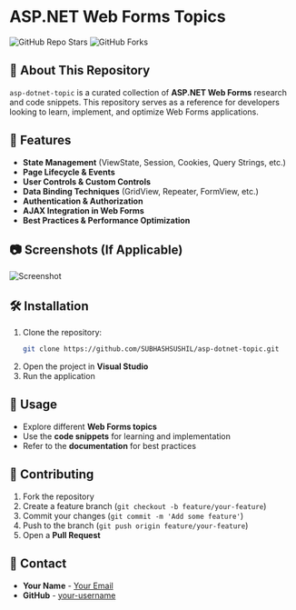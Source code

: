 # ASP.NET Web Forms Topics

![GitHub Repo Stars](https://img.shields.io/github/stars/SUBHASHSUSHIL/asp-dotnet-topic?style=social)
![GitHub Forks](https://img.shields.io/github/forks/SUBHASHSUSHIL/asp-dotnet-topic?style=social)

## 📌 About This Repository

`asp-dotnet-topic` is a curated collection of **ASP.NET Web Forms** research and code snippets. This repository serves as a reference for developers looking to learn, implement, and optimize Web Forms applications.

## 🚀 Features

- **State Management** (ViewState, Session, Cookies, Query Strings, etc.)
- **Page Lifecycle & Events**
- **User Controls & Custom Controls**
- **Data Binding Techniques** (GridView, Repeater, FormView, etc.)
- **Authentication & Authorization**
- **AJAX Integration in Web Forms**
- **Best Practices & Performance Optimization**

## 📷 Screenshots (If Applicable)

![Screenshot](link-to-screenshot.png)

## 🛠️ Installation

1. Clone the repository:
   ```sh
   git clone https://github.com/SUBHASHSUSHIL/asp-dotnet-topic.git
   ```
2. Open the project in **Visual Studio**
3. Run the application

## 📖 Usage

- Explore different **Web Forms topics**
- Use the **code snippets** for learning and implementation
- Refer to the **documentation** for best practices

## 🤝 Contributing

1. Fork the repository
2. Create a feature branch (`git checkout -b feature/your-feature`)
3. Commit your changes (`git commit -m 'Add some feature'`)
4. Push to the branch (`git push origin feature/your-feature`)
5. Open a **Pull Request**


## 📧 Contact

- **Your Name** - [Your Email](mailto:sushilthakur@gmail.com)
- **GitHub** - [your-username](https://github.com/SUBHASHSUSHIL)
